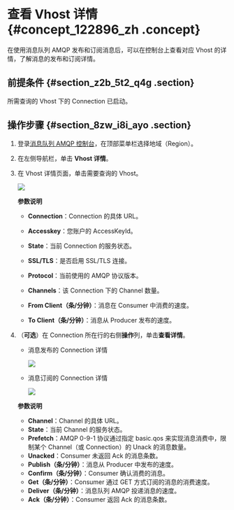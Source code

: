 # 查看 Vhost 详情 {#concept_122896_zh .concept}

在使用消息队列 AMQP 发布和订阅消息后，可以在控制台上查看对应 Vhost 的详情，了解消息的发布和订阅详情。

## 前提条件 {#section_z2b_5t2_q4g .section}

所需查询的 Vhost 下的 Connection 已启动。

## 操作步骤 {#section_8zw_i8i_ayo .section}

1.  登录[消息队列 AMQP 控制台](https://amqp.console.aliyun.com)，在顶部菜单栏选择地域（Region）。

2.  在左侧导航栏，单击 **Vhost 详情**。

3.  在 Vhost 详情页面，单击需要查询的 Vhost。

    ![](http://docs-aliyun.cn-hangzhou.oss.aliyun-inc.com/assets/pic/122896/cn_zh/1561545949593/%E5%8F%91%E9%80%81%E8%AF%A6%E6%83%85.png)

    **参数说明**

    -   **Connection**：Connection 的具体 URL。

    -   **Accesskey**：您账户的 AccessKeyId。

    -   **State**：当前 Connection 的服务状态。

    -   **SSL/TLS**：是否启用 SSL/TLS 连接。

    -   **Protocol**：当前使用的 AMQP 协议版本。

    -   **Channels**：该 Connection 下的 Channel 数量。

    -   **From Client（条/分钟）**：消息在 Consumer 中消费的速度。

    -   **To Client（条/分钟）**：消息从 Producer 发布的速度。

4.  （**可选**）在 Connection 所在行的右侧**操作**列，单击**查看详情**。

    -   消息发布的 Connection 详情

        ![](http://docs-aliyun.cn-hangzhou.oss.aliyun-inc.com/assets/pic/122896/cn_zh/1561546317407/%E5%8F%91%E9%80%81%E8%AF%A6%E6%83%85%20-%20%E5%89%AF%E6%9C%AC.png)

    -   消息订阅的 Connection 详情

        ![](http://docs-aliyun.cn-hangzhou.oss.aliyun-inc.com/assets/pic/122896/cn_zh/1561546416589/%E6%B6%88%E8%B4%B9%E8%AF%A6%E6%83%85.png)

    **参数说明**

    -   **Channel**：Channel 的具体 URL。
    -   **State**：当前 Channel 的服务状态。
    -   **Prefetch**：AMQP 0-9-1 协议通过指定 basic.qos 来实现消息消费中，限制某个 Channel（或 Connection）的 Unack 的消息数量。
    -   **Unacked**：Consumer 未返回 Ack 的消息条数。
    -   **Publish（条/分钟）**：消息从 Producer 中发布的速度。
    -   **Confirm（条/分钟）**：Consumer 确认消费的消息。
    -   **Get（条/分钟）**：Consumer 通过 GET 方式订阅的消息的消费速度。
    -   **Deliver（条/分钟）**：消息队列 AMQP 投递消息的速度。
    -   **Ack（条/分钟）**：Consumer 返回 Ack 的消息条数。

